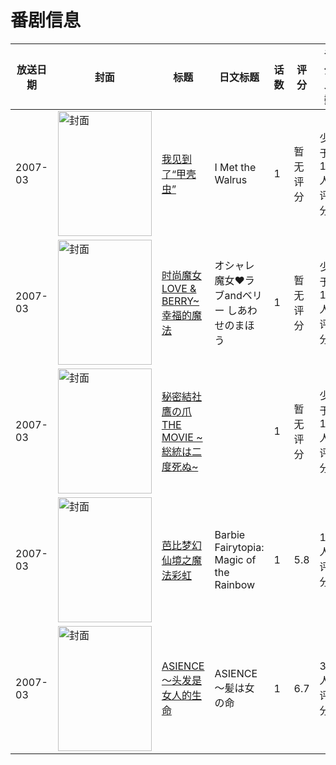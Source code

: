 # 番剧信息

|放送日期|封面|标题|日文标题|话数|评分|评分人数|
|---|---|---|---|---|---|---|
|2007-03|<img src="//lain.bgm.tv/pic/cover/c/e7/b0/137348_oWGsX.jpg" alt="封面" style="width:150px;height:200px;object-fit:cover;">|[我见到了“甲壳虫”](https://bangumi.tv/subject/137348)|I Met the Walrus|1|暂无评分|少于10人评分|
|2007-03|<img src="//lain.bgm.tv/pic/cover/c/a4/70/102313_N9329.jpg" alt="封面" style="width:150px;height:200px;object-fit:cover;">|[时尚魔女LOVE & BERRY~幸福的魔法](https://bangumi.tv/subject/102313)|オシャレ魔女♥ラブandベリー しあわせのまほう|1|暂无评分|少于10人评分|
|2007-03|<img src="//lain.bgm.tv/pic/cover/c/8c/5e/127131_5yzOg.jpg" alt="封面" style="width:150px;height:200px;object-fit:cover;">|[秘密結社 鷹の爪 THE MOVIE ~総統は二度死ぬ~](https://bangumi.tv/subject/127131)||1|暂无评分|少于10人评分|
|2007-03|<img src="//lain.bgm.tv/pic/cover/c/4a/90/116168_Ex45n.jpg" alt="封面" style="width:150px;height:200px;object-fit:cover;">|[芭比梦幻仙境之魔法彩虹](https://bangumi.tv/subject/116168)|Barbie Fairytopia: Magic of the Rainbow|1|5.8|15人评分|
|2007-03|<img src="//lain.bgm.tv/pic/cover/c/ac/92/18512_IiBMo.jpg" alt="封面" style="width:150px;height:200px;object-fit:cover;">|[ASIENCE～头发是女人的生命](https://bangumi.tv/subject/18512)|ASIENCE～髪は女の命|1|6.7|308人评分|
